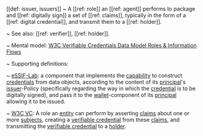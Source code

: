 [[def: issuer, issuers]]
~ A [[ref: role]] an [[ref: agent]] performs to package and [[ref: digitally sign]] a set of [[ref: claims]], typically in the form of a [[ref: digital credential]], and transmit them to a [[ref: holder]].

~ See also: [[ref: verifier]], [[ref: holder]].

~ Mental model: [W3C Verifiable Credentials Data Model Roles & Information Flows](https://www.w3.org/TR/vc-data-model/#roles)

~ Supporting definitions:

~ [eSSIF-Lab](https://essif-lab.github.io/framework/docs/essifLab-glossary#issuer): a component that implements the [capability](https://essif-lab.github.io/framework/docs/terms/capability) to construct [credentials](https://essif-lab.github.io/framework/docs/terms/credential) from data objects, according to the content of its [principal](https://essif-lab.github.io/framework/docs/terms/principal)'s [issuer](https://essif-lab.github.io/framework/docs/terms/issuer)-Policy (specifically regarding the way in which the [credential](https://essif-lab.github.io/framework/docs/terms/credential) is to be digitally signed), and pass it to the [wallet](https://essif-lab.github.io/framework/docs/terms/wallet)-component of its [principal](https://essif-lab.github.io/framework/docs/terms/principal) allowing it to be issued.

~ [W3C VC](https://www.w3.org/TR/vc-data-model/#terminology): A role an [entity](https://www.w3.org/TR/vc-data-model/#dfn-entities) can perform by asserting [claims](https://www.w3.org/TR/vc-data-model/#dfn-claims) about one or more [subjects](https://www.w3.org/TR/vc-data-model/#dfn-subjects), creating a [verifiable credential](https://www.w3.org/TR/vc-data-model/#dfn-verifiable-credentials) from these [claims](https://www.w3.org/TR/vc-data-model/#dfn-claims), and transmitting the [verifiable credential](https://www.w3.org/TR/vc-data-model/#dfn-verifiable-credentials) to a [holder](https://www.w3.org/TR/vc-data-model/#dfn-holders).

